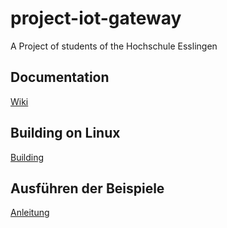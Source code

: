 # project-iot-gateway
A Project of students of the Hochschule Esslingen

## Documentation
[Wiki](https://github.com/valdron/project-iot-gateway/wiki/System%C3%BCbersicht)

## Building on Linux
[Building](https://github.com/valdron/project-iot-gateway/wiki/Building-on-Linux)

## Ausführen der Beispiele

[Anleitung](https://github.com/valdron/project-iot-gateway/wiki/Beispiele-ausf%C3%BChren)
